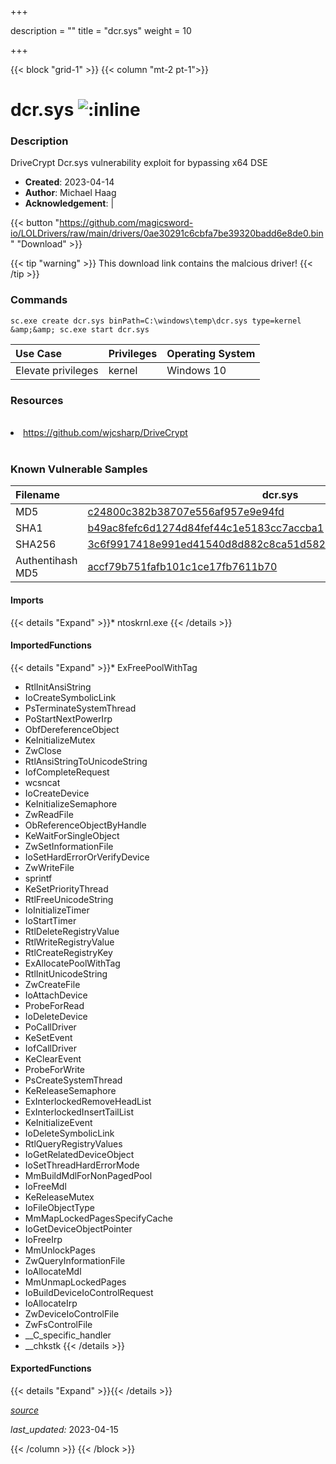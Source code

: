 +++

description = ""
title = "dcr.sys"
weight = 10

+++


{{< block "grid-1" >}}
{{< column "mt-2 pt-1">}}


# dcr.sys ![:inline](/images/twitter_verified.png) 


### Description

DriveCrypt Dcr.sys vulnerability exploit for bypassing x64 DSE

- **Created**: 2023-04-14
- **Author**: Michael Haag
- **Acknowledgement**:  | [](https://twitter.com/)


{{< button "https://github.com/magicsword-io/LOLDrivers/raw/main/drivers/0ae30291c6cbfa7be39320badd6e8de0.bin" "Download" >}}

{{< tip "warning" >}}
This download link contains the malcious driver!
{{< /tip >}}

### Commands

```
sc.exe create dcr.sys binPath=C:\windows\temp\dcr.sys type=kernel &amp;&amp; sc.exe start dcr.sys
```

| Use Case | Privileges | Operating System | 
|:---- | ---- | ---- |
| Elevate privileges | kernel | Windows 10 |

### Resources
<br>
<li><a href="https://github.com/wjcsharp/DriveCrypt">https://github.com/wjcsharp/DriveCrypt</a></li>
<br>

### Known Vulnerable Samples

| Filename | dcr.sys |
|:---- | ---- | 
| MD5 | <a href="https://www.virustotal.com/gui/file/c24800c382b38707e556af957e9e94fd">c24800c382b38707e556af957e9e94fd</a> |
| SHA1 | <a href="https://www.virustotal.com/gui/file/b49ac8fefc6d1274d84fef44c1e5183cc7accba1">b49ac8fefc6d1274d84fef44c1e5183cc7accba1</a> |
| SHA256 | <a href="https://www.virustotal.com/gui/file/3c6f9917418e991ed41540d8d882c8ca51d582a82fd01bff6cdf26591454faf5">3c6f9917418e991ed41540d8d882c8ca51d582a82fd01bff6cdf26591454faf5</a> |
| Authentihash MD5 | <a href="https://www.virustotal.com/gui/search/authentihash%accf79b751fafb101c1ce17fb7611b70">accf79b751fafb101c1ce17fb7611b70</a> || Authentihash SHA1 | <a href="https://www.virustotal.com/gui/search/authentihash%8f2f1684a7305f32015d54c402790a47c6c7a0c9">8f2f1684a7305f32015d54c402790a47c6c7a0c9</a> || Authentihash SHA256 | <a href="https://www.virustotal.com/gui/search/authentihash%2b60228db4f3092063e115537b5731ef3487ecf55c036e812605c5149071332c">2b60228db4f3092063e115537b5731ef3487ecf55c036e812605c5149071332c</a> |
#### Imports
{{< details "Expand" >}}* ntoskrnl.exe
{{< /details >}}
#### ImportedFunctions
{{< details "Expand" >}}* ExFreePoolWithTag
* RtlInitAnsiString
* IoCreateSymbolicLink
* PsTerminateSystemThread
* PoStartNextPowerIrp
* ObfDereferenceObject
* KeInitializeMutex
* ZwClose
* RtlAnsiStringToUnicodeString
* IofCompleteRequest
* wcsncat
* IoCreateDevice
* KeInitializeSemaphore
* ZwReadFile
* ObReferenceObjectByHandle
* KeWaitForSingleObject
* ZwSetInformationFile
* IoSetHardErrorOrVerifyDevice
* ZwWriteFile
* sprintf
* KeSetPriorityThread
* RtlFreeUnicodeString
* IoInitializeTimer
* IoStartTimer
* RtlDeleteRegistryValue
* RtlWriteRegistryValue
* RtlCreateRegistryKey
* ExAllocatePoolWithTag
* RtlInitUnicodeString
* ZwCreateFile
* IoAttachDevice
* ProbeForRead
* IoDeleteDevice
* PoCallDriver
* KeSetEvent
* IofCallDriver
* KeClearEvent
* ProbeForWrite
* PsCreateSystemThread
* KeReleaseSemaphore
* ExInterlockedRemoveHeadList
* ExInterlockedInsertTailList
* KeInitializeEvent
* IoDeleteSymbolicLink
* RtlQueryRegistryValues
* IoGetRelatedDeviceObject
* IoSetThreadHardErrorMode
* MmBuildMdlForNonPagedPool
* IoFreeMdl
* KeReleaseMutex
* IoFileObjectType
* MmMapLockedPagesSpecifyCache
* IoGetDeviceObjectPointer
* IoFreeIrp
* MmUnlockPages
* ZwQueryInformationFile
* IoAllocateMdl
* MmUnmapLockedPages
* IoBuildDeviceIoControlRequest
* IoAllocateIrp
* ZwDeviceIoControlFile
* ZwFsControlFile
* __C_specific_handler
* __chkstk
{{< /details >}}
#### ExportedFunctions
{{< details "Expand" >}}{{< /details >}}



[*source*](https://github.com/magicsword-io/LOLDrivers/tree/main/yaml/dcr.yaml)

*last_updated:* 2023-04-15








{{< /column >}}
{{< /block >}}
